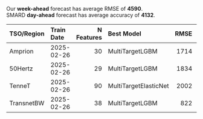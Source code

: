 
Our __week-ahead__ forecast has average RMSE of __4590__.  
SMARD __day-ahead__ forecast has average accuracy of __4132__. 
    
| TSO/Region   | Train Date   |   N Features | Best Model            |   RMSE |   TSO RMSE |
|:-------------|:-------------|-------------:|:----------------------|-------:|-----------:|
| Amprion      | 2025-02-26   |           30 | MultiTargetLGBM       |   1714 |       1779 |
| 50Hertz      | 2025-02-26   |           29 | MultiTargetLGBM       |   1834 |       4632 |
| TenneT       | 2025-02-26   |           90 | MultiTargetElasticNet |   2002 |       1727 |
| TransnetBW   | 2025-02-26   |           38 | MultiTargetLGBM       |    822 |       1185 |